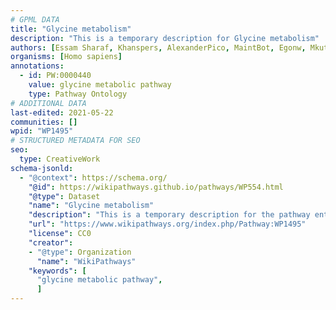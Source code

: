 ```yaml
---
# GPML DATA
title: "Glycine metabolism"
description: "This is a temporary description for Glycine metabolism"
authors: [Essam Sharaf, Khanspers, AlexanderPico, MaintBot, Egonw, Mkutmon, Eweitz]
organisms: [Homo sapiens]
annotations:
  - id: PW:0000440
    value: glycine metabolic pathway
    type: Pathway Ontology
# ADDITIONAL DATA
last-edited: 2021-05-22
communities: []
wpid: "WP1495"
# STRUCTURED METADATA FOR SEO
seo:
  type: CreativeWork
schema-jsonld:
  - "@context": https://schema.org/
    "@id": https://wikipathways.github.io/pathways/WP554.html
    "@type": Dataset
    "name": "Glycine metabolism"
    "description": "This is a temporary description for the pathway entitled: Glycine metabolism"
    "url": "https://www.wikipathways.org/index.php/Pathway:WP1495"
    "license": CC0
    "creator":
    - "@type": Organization
      "name": "WikiPathways"
    "keywords": [
      "glycine metabolic pathway",
      ]
---
```

